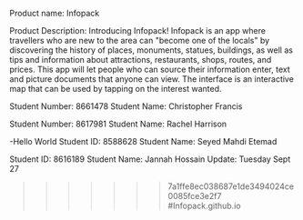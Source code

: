 Product name: Infopack

Product Description: Introducing Infopack! Infopack is an app where travellers who are new to the area can "become one of the locals" by discovering the history of places, monuments, statues, buildings, 
as well as tips and information about attractions, restaurants, shops, routes, and prices. 
This app will let people who can source their information enter, text and picture documents that anyone can view. 
The interface is an interactive map that can be used by tapping on the interest wanted.


Student Number: 8661478
Student Name: Christopher Francis

Student Number: 8617981
Student Name: Rachel Harrison

-Hello World
Student ID: 8588628
Student Name: Seyed Mahdi Etemad

Student ID: 8616189
Student Name: Jannah Hossain
Update: Tuesday Sept 27
>>>>>>> 7a1ffe8ec038687e1de3494024ce0085fce3e2f7
#Infopack.github.io


